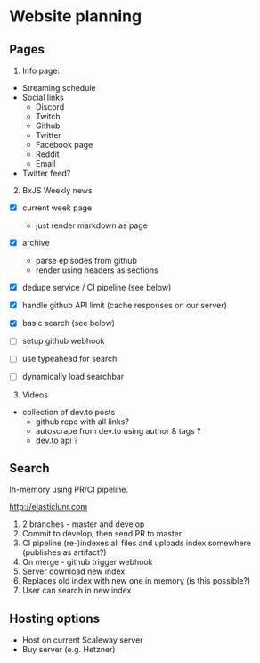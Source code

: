 # Website planning

## Pages

1. Info page:

- Streaming schedule
- Social links
  - Discord
  - Twitch
  - Github
  - Twitter
  - Facebook page
  - Reddit
  - Email
- Twitter feed?

2. BxJS Weekly news

- [x] current week page

  - just render markdown as page

- [x] archive

  - parse episodes from github
  - render using headers as sections

- [x] dedupe service / CI pipeline (see below)

- [x] handle github API limit (cache responses on our server)
- [x] basic search (see below)
- [ ] setup github webhook
- [ ] use typeahead for search
- [ ] dynamically load searchbar

3. Videos

- collection of dev.to posts
  - github repo with all links?
  - autoscrape from dev.to using author & tags ?
  - dev.to api ?

## Search

In-memory using PR/CI pipeline.

http://elasticlunr.com

1. 2 branches - master and develop
2. Commit to develop, then send PR to master
3. CI pipeline (re-)indexes all files and uploads index somewhere (publishes as artifact?)
4. On merge - github trigger webhook
5. Server download new index
6. Replaces old index with new one in memory (is this possible?)
7. User can search in new index

## Hosting options

- Host on current Scaleway server
- Buy server (e.g. Hetzner)
